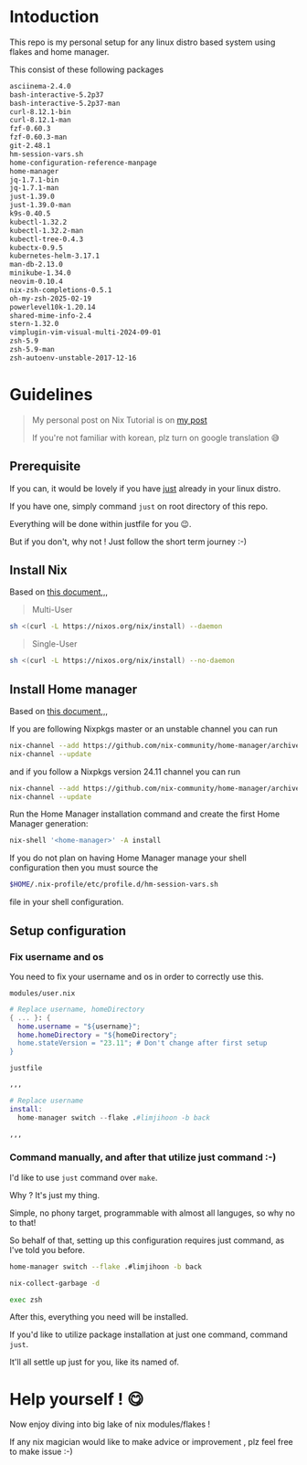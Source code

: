 # Intoduction

This repo is my personal setup for any linux distro based system using flakes and home manager.

This consist of these following packages

```md
asciinema-2.4.0
bash-interactive-5.2p37
bash-interactive-5.2p37-man
curl-8.12.1-bin
curl-8.12.1-man
fzf-0.60.3
fzf-0.60.3-man
git-2.48.1
hm-session-vars.sh
home-configuration-reference-manpage
home-manager
jq-1.7.1-bin
jq-1.7.1-man
just-1.39.0
just-1.39.0-man
k9s-0.40.5
kubectl-1.32.2
kubectl-1.32.2-man
kubectl-tree-0.4.3
kubectx-0.9.5
kubernetes-helm-3.17.1
man-db-2.13.0
minikube-1.34.0
neovim-0.10.4
nix-zsh-completions-0.5.1
oh-my-zsh-2025-02-19
powerlevel10k-1.20.14
shared-mime-info-2.4
stern-1.32.0
vimplugin-vim-visual-multi-2024-09-01
zsh-5.9
zsh-5.9-man
zsh-autoenv-unstable-2017-12-16
```

# Guidelines

> My personal post on Nix Tutorial is on [my post](https://velog.io/@vanillacake369/Nix-Tutorial)
>
> If you're not familiar with korean, plz turn on google translation 😅

## Prerequisite

If you can, it would be lovely if you have [just](https://github.com/casey/just) already in your linux distro.

If you have one, simply command `just` on root directory of this repo.

Everything will be done within justfile for you 😉.

But if you don't, why not ! Just follow the short term journey :-)

## Install Nix

Based on [this document](https://nixos.org/download/),,,

> Multi-User
```sh
sh <(curl -L https://nixos.org/nix/install) --daemon
```

> Single-User
```sh
sh <(curl -L https://nixos.org/nix/install) --no-daemon
```

## Install Home manager

Based on [this document](https://nix-community.github.io/home-manager/index.xhtml#ch-installation),,,

If you are following Nixpkgs master or an unstable channel you can run

```sh
nix-channel --add https://github.com/nix-community/home-manager/archive/master.tar.gz home-manager
nix-channel --update
```

and if you follow a Nixpkgs version 24.11 channel you can run

```sh
nix-channel --add https://github.com/nix-community/home-manager/archive/release-24.11.tar.gz home-manager
nix-channel --update
```

Run the Home Manager installation command and create the first Home Manager generation:

```sh
nix-shell '<home-manager>' -A install
```

If you do not plan on having Home Manager manage your shell configuration then you must source the

```sh
$HOME/.nix-profile/etc/profile.d/hm-session-vars.sh
```

file in your shell configuration.


## Setup configuration

### Fix username and os

You need to fix your username and os in order to correctly use this.

`modules/user.nix`
```nix
# Replace username, homeDirectory
{ ... }: {
  home.username = "${username}";
  home.homeDirectory = "${homeDirectory";
  home.stateVersion = "23.11"; # Don't change after first setup
}
```

`justfile`
```nix
,,,

# Replace username
install:
  home-manager switch --flake .#limjihoon -b back

,,,
```

### Command manually, and after that utilize just command :-)

I'd like to use `just` command over `make`.

Why ? It's just my thing.

Simple, no phony target, programmable with almost all languges, so why no to that!

So behalf of that, setting up this configuration requires just command, as I've told you before.

```sh
home-manager switch --flake .#limjihoon -b back

nix-collect-garbage -d

exec zsh
```

After this, everything you need will be installed.

If you'd like to utilize package installation at just one command, command `just`.

It'll all settle up just for you, like its named of.


# Help yourself ! 😋

Now enjoy diving into big lake of nix modules/flakes !

If any nix magician would like to make advice or improvement , plz feel free to make issue :-)
